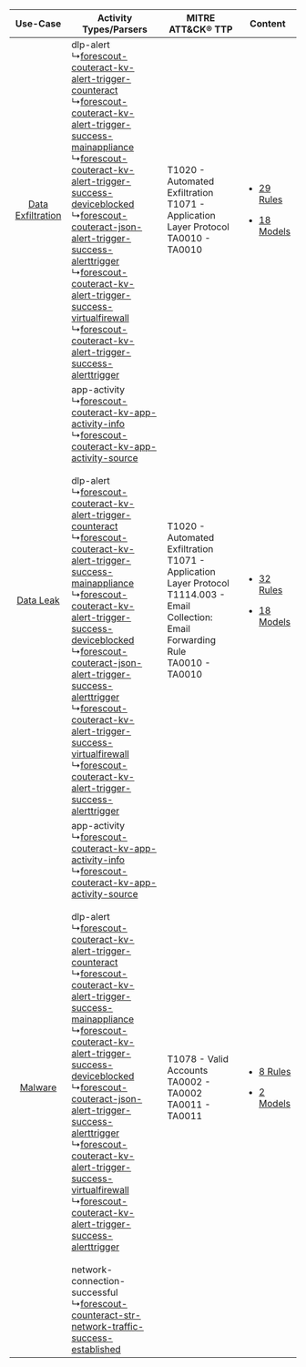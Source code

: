 |    Use-Case    | Activity Types/Parsers    | MITRE ATT&CK® TTP    | Content    |
|:----:| ---- | ---- | ---- |
| [Data Exfiltration](../../../UseCases/uc_data_exfiltration.md) |  dlp-alert<br> ↳[forescout-couteract-kv-alert-trigger-counteract](Ps/pC_forescoutcouteractkvalerttriggercounteract.md)<br> ↳[forescout-couteract-kv-alert-trigger-success-mainappliance](Ps/pC_forescoutcouteractkvalerttriggersuccessmainappliance.md)<br> ↳[forescout-couteract-kv-alert-trigger-success-deviceblocked](Ps/pC_forescoutcouteractkvalerttriggersuccessdeviceblocked.md)<br> ↳[forescout-couteract-json-alert-trigger-success-alerttrigger](Ps/pC_forescoutcouteractjsonalerttriggersuccessalerttrigger.md)<br> ↳[forescout-couteract-kv-alert-trigger-success-virtualfirewall](Ps/pC_forescoutcouteractkvalerttriggersuccessvirtualfirewall.md)<br> ↳[forescout-couteract-kv-alert-trigger-success-alerttrigger](Ps/pC_forescoutcouteractkvalerttriggersuccessalerttrigger.md)<br>    | T1020 - Automated Exfiltration<br>T1071 - Application Layer Protocol<br>TA0010 - TA0010<br>    | [<ul><li>29 Rules</li></ul><ul><li>18 Models</li></ul>](RM/r_m_forescout_forescout_counteract_Data_Exfiltration.md) |
|         [Data Leak](../../../UseCases/uc_data_leak.md)         |  app-activity<br> ↳[forescout-couteract-kv-app-activity-info](Ps/pC_forescoutcouteractkvappactivityinfo.md)<br> ↳[forescout-couteract-kv-app-activity-source](Ps/pC_forescoutcouteractkvappactivitysource.md)<br><br> dlp-alert<br> ↳[forescout-couteract-kv-alert-trigger-counteract](Ps/pC_forescoutcouteractkvalerttriggercounteract.md)<br> ↳[forescout-couteract-kv-alert-trigger-success-mainappliance](Ps/pC_forescoutcouteractkvalerttriggersuccessmainappliance.md)<br> ↳[forescout-couteract-kv-alert-trigger-success-deviceblocked](Ps/pC_forescoutcouteractkvalerttriggersuccessdeviceblocked.md)<br> ↳[forescout-couteract-json-alert-trigger-success-alerttrigger](Ps/pC_forescoutcouteractjsonalerttriggersuccessalerttrigger.md)<br> ↳[forescout-couteract-kv-alert-trigger-success-virtualfirewall](Ps/pC_forescoutcouteractkvalerttriggersuccessvirtualfirewall.md)<br> ↳[forescout-couteract-kv-alert-trigger-success-alerttrigger](Ps/pC_forescoutcouteractkvalerttriggersuccessalerttrigger.md)<br>    | T1020 - Automated Exfiltration<br>T1071 - Application Layer Protocol<br>T1114.003 - Email Collection: Email Forwarding Rule<br>TA0010 - TA0010<br> | [<ul><li>32 Rules</li></ul><ul><li>18 Models</li></ul>](RM/r_m_forescout_forescout_counteract_Data_Leak.md)         |
|    [Malware](../../../UseCases/uc_malware.md)    |  app-activity<br> ↳[forescout-couteract-kv-app-activity-info](Ps/pC_forescoutcouteractkvappactivityinfo.md)<br> ↳[forescout-couteract-kv-app-activity-source](Ps/pC_forescoutcouteractkvappactivitysource.md)<br><br> dlp-alert<br> ↳[forescout-couteract-kv-alert-trigger-counteract](Ps/pC_forescoutcouteractkvalerttriggercounteract.md)<br> ↳[forescout-couteract-kv-alert-trigger-success-mainappliance](Ps/pC_forescoutcouteractkvalerttriggersuccessmainappliance.md)<br> ↳[forescout-couteract-kv-alert-trigger-success-deviceblocked](Ps/pC_forescoutcouteractkvalerttriggersuccessdeviceblocked.md)<br> ↳[forescout-couteract-json-alert-trigger-success-alerttrigger](Ps/pC_forescoutcouteractjsonalerttriggersuccessalerttrigger.md)<br> ↳[forescout-couteract-kv-alert-trigger-success-virtualfirewall](Ps/pC_forescoutcouteractkvalerttriggersuccessvirtualfirewall.md)<br> ↳[forescout-couteract-kv-alert-trigger-success-alerttrigger](Ps/pC_forescoutcouteractkvalerttriggersuccessalerttrigger.md)<br><br> network-connection-successful<br> ↳[forescout-counteract-str-network-traffic-success-established](Ps/pC_forescoutcounteractstrnetworktrafficsuccessestablished.md)<br> | T1078 - Valid Accounts<br>TA0002 - TA0002<br>TA0011 - TA0011<br>    | [<ul><li>8 Rules</li></ul><ul><li>2 Models</li></ul>](RM/r_m_forescout_forescout_counteract_Malware.md)    |